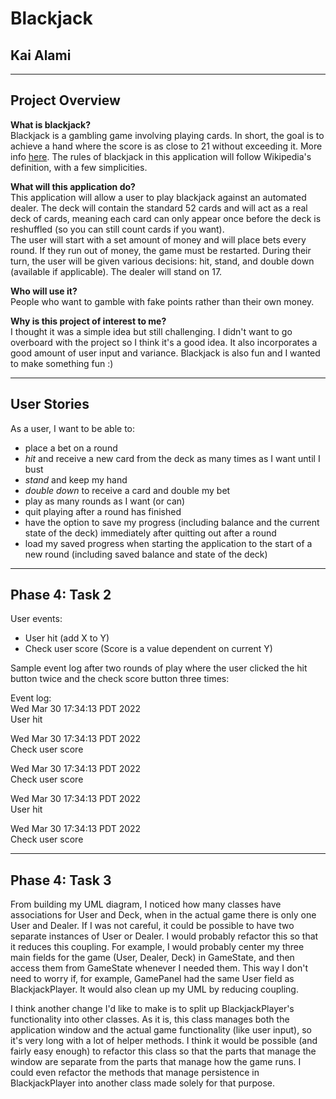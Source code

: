 # Blackjack  
## Kai Alami  

****
## Project Overview
**What is blackjack?**  
Blackjack is a gambling game involving playing cards. 
In short, the goal is to achieve a hand where the score is as close to 21 without exceeding it.
More info <a href="https://en.wikipedia.org/wiki/Blackjack" target="_blank">here</a>. The rules of blackjack in this application will follow Wikipedia's definition,
with a few simplicities.

**What will this application do?**   
This application will allow a user to play blackjack against an automated dealer. 
The deck will contain the standard 52 cards and will act as a real deck of cards, meaning each card
can only appear once before the deck is reshuffled (so you can still count cards if you want).  
The user will start with a set amount of money and will place bets every round. If they run out of money, the game must be restarted. 
During their turn, the user will be given various decisions: hit, stand, and double down (available if applicable).
The dealer will stand on 17.  

**Who will use it?**  
People who want to gamble with fake points rather than their own money.

**Why is this project of interest to me?**  
I thought it was a simple idea but still challenging. I didn't want to go overboard with
the project so I think it's a good idea. It also incorporates a good amount of user input and variance.
Blackjack is also fun and I wanted to make something fun :)



****
## User Stories
As a user, I want to be able to:  
- place a bet on a round
- *hit* and receive a new card from the deck as many times as I want until I bust
- *stand* and keep my hand
- *double down* to receive a card and double my bet
- play as many rounds as I want (or can)
- quit playing after a round has finished
- have the option to save my progress (including balance and the current state of the deck) immediately after quitting out after a round
- load my saved progress when starting the application to the start of a new round (including saved balance and state of the deck)

****
## Phase 4: Task 2
User events:
- User hit (add X to Y)  
- Check user score (Score is a value dependent on current Y)       


Sample event log after two rounds of play where the user clicked the hit button twice and the check score button three times:

Event log:  
Wed Mar 30 17:34:13 PDT 2022  
User hit

Wed Mar 30 17:34:13 PDT 2022  
Check user score  

Wed Mar 30 17:34:13 PDT 2022  
Check user score  

Wed Mar 30 17:34:13 PDT 2022  
User hit  

Wed Mar 30 17:34:13 PDT 2022  
Check user score  


****
## Phase 4: Task 3
From building my UML diagram, I noticed how many classes have associations for User and Deck, 
when in the actual game there is only one User and Dealer. If I was not careful, it could be possible to have two separate 
instances of User or Dealer. I would probably refactor this so that it reduces this coupling. For example, I would probably
center my three main fields for the game (User, Dealer, Deck) in GameState, and then access them from GameState whenever 
I needed them. This way I don't need to worry if, for example, GamePanel had the same User field as BlackjackPlayer.
It would also clean up my UML by reducing coupling.

I think another change I'd like to make is to split up BlackjackPlayer's functionality into other classes. 
As it is, this class manages both the application window and the actual game functionality (like user input), so it's very long with a lot of
helper methods. I think it would be possible (and fairly easy enough) to refactor this class so that the parts that manage the 
window are separate from the parts that manage how the game runs. I could even refactor the methods that manage persistence 
in BlackjackPlayer into another class made solely for that purpose.